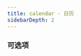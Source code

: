 ```yaml
---
title: calendar - 日历
sidebarDepth: 2
---
```





<ClientOnly><calendar-demo /></ClientOnly>

### 可选项

<!-- | 参数        | 说明           | 类型  | 可选值  | 默认值  |
| ------------- |:--------:| :-----:|:-----:|:------------:|
| disabled      | 是否禁用该按钮 | Boolean | `true|false` |  false |
| circle      | 是否是圆角 | Boolean | `true|false` |  false |
| autofocus      | 是否自动地获得焦点 | Boolean | `true|false` |  false |
| type      | 按钮的类型 | String | `button reset submit` |  button |
|click| 点击事件 | Function | (e) => null | (e) => null  | -->